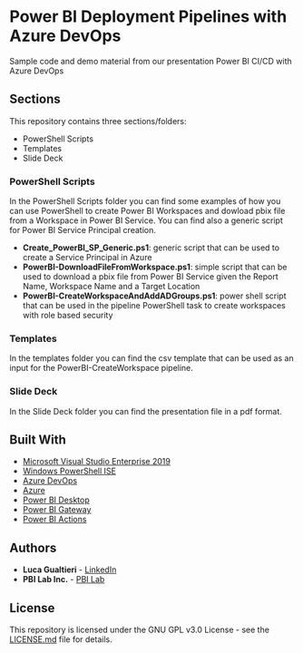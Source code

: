 # Power BI Deployment Pipelines with Azure DevOps
Sample code and demo material from our presentation Power BI CI/CD with Azure DevOps

## Sections

This repository contains three sections/folders:
* PowerShell Scripts
* Templates
* Slide Deck

### PowerShell Scripts

In the PowerShell Scripts folder you can find some examples of how you can use PowerShell to create Power BI Workspaces and dowload pbix file from a Workspace in Power BI Service. You can find also a generic script for Power BI Service Principal creation.

* **Create_PowerBI_SP_Generic.ps1**: generic script that can be used to create a Service Principal in Azure
* **PowerBI-DownloadFileFromWorkspace.ps1**: simple script that can be used to download a pbix file from Power BI Service given the Report Name, Workspace Name and a Target Location
* **PowerBI-CreateWorkspaceAndAddADGroups.ps1**: power shell script that can be used in the pipeline PowerShell task to create workspaces with role based security

### Templates

In the templates folder you can find the csv template that can be used as an input for the PowerBI-CreateWorkspace pipeline.

### Slide Deck

In the Slide Deck folder you can find the presentation file in a pdf format.

## Built With

* [Microsoft Visual Studio Enterprise 2019](https://visualstudio.microsoft.com/vs/enterprise/)
* [Windows PowerShell ISE](https://docs.microsoft.com/en-us/powershell/scripting/windows-powershell/ise/exploring-the-windows-powershell-ise?view=powershell-7)
* [Azure DevOps](https://azure.microsoft.com/en-ca/services/devops/)
* [Azure](https://azure.microsoft.com/en-ca/)
* [Power BI Desktop](https://powerbi.microsoft.com/en-us/desktop/)
* [Power BI Gateway](https://powerbi.microsoft.com/en-us/gateway/)
* [Power BI Actions](https://marketplace.visualstudio.com/items?itemName=maikvandergaag.maikvandergaag-power-bi-actions)


## Authors

* **Luca Gualtieri** - [LinkedIn](https://www.linkedin.com/in/lucagualtieri/)
* **PBI Lab Inc.** - [PBI Lab](https://www.pbilab.com)

## License

This repository is licensed under the GNU GPL v3.0 License - see the [LICENSE.md](LICENSE.md) file for details.
